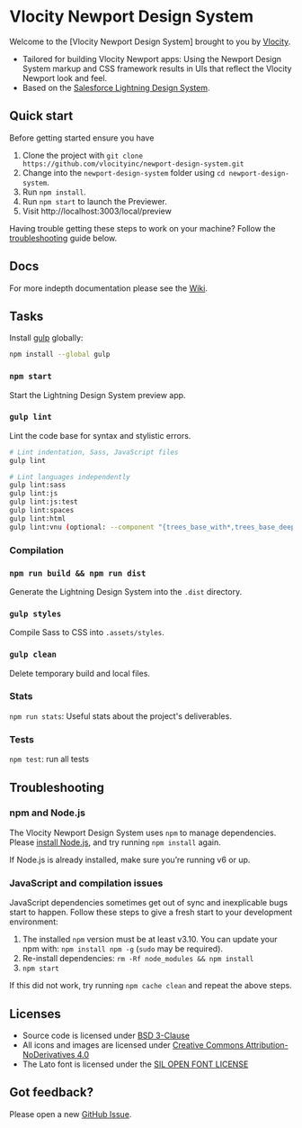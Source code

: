 # Vlocity Newport Design System

Welcome to the [Vlocity Newport Design System] brought to you by [Vlocity](https://vlocity.com).

* Tailored for building Vlocity Newport apps: Using the Newport Design System markup and CSS framework results in UIs that reflect the Vlocity Newport look and feel.
* Based on the [Salesforce Lightning Design System](https://lightningdesignsystem.com).

## Quick start

Before getting started ensure you have

1. Clone the project with `git clone https://github.com/vlocityinc/newport-design-system.git`
2. Change into the `newport-design-system` folder using `cd newport-design-system`.
3. Run `npm install`.
4. Run `npm start` to launch the Previewer.
5. Visit http://localhost:3003/local/preview

Having trouble getting these steps to work on your machine? Follow the [troubleshooting](#troubleshooting) guide below.


## Docs

For more indepth documentation please see the [Wiki](https://github.com/vlocityinc/newport-design-system/wiki).


## Tasks

Install [gulp](http://gulpjs.com/) globally:

```bash
npm install --global gulp
```

### `npm start`

Start the Lightning Design System preview app.

### `gulp lint`

Lint the code base for syntax and stylistic errors.

```bash
# Lint indentation, Sass, JavaScript files
gulp lint

# Lint languages independently
gulp lint:sass
gulp lint:js
gulp lint:js:test
gulp lint:spaces
gulp lint:html
gulp lint:vnu (optional: --component "{trees_base_with*,trees_base_deep*}")
```

### Compilation

### `npm run build && npm run dist`

Generate the Lightning Design System into the `.dist` directory.

### `gulp styles`

Compile Sass to CSS into `.assets/styles`.

### `gulp clean`

Delete temporary build and local files.

### Stats

`npm run stats`: Useful stats about the project's deliverables.

### Tests

`npm test`: run all tests

## Troubleshooting

### npm and Node.js

The Vlocity Newport Design System uses `npm` to manage dependencies. Please [install Node.js](https://nodejs.org), and try running `npm install` again.

If Node.js is already installed, make sure you’re running v6 or up.

### JavaScript and compilation issues

JavaScript dependencies sometimes get out of sync and inexplicable bugs start to happen. Follow these steps to give a fresh start to your development environment:

1. The installed `npm` version must be at least v3.10. You can update your npm with: `npm install npm -g` (`sudo` may be required).
2. Re-install dependencies: `rm -Rf node_modules && npm install`
3. `npm start`

If this did not work, try running `npm cache clean` and repeat the above steps.


## Licenses

* Source code is licensed under [BSD 3-Clause](https://git.io/sfdc-license)
* All icons and images are licensed under [Creative Commons Attribution-NoDerivatives 4.0](https://github.com/vlocityinc/newport-design-system/blob/master/LICENSE-icons-images.txt)
* The Lato font is licensed under the [SIL OPEN FONT LICENSE](https://github.com/vlocityinc/newport-design-system/blob/master/LICENSE-font.txt)

## Got feedback?

Please open a new <a href="https://github.com/vlocityinc/newport-design-system/issues">GitHub Issue</a>.

